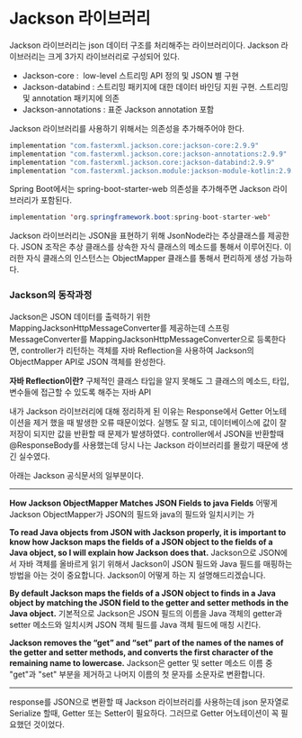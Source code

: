 # Jackson 라이브러리
Jackson 라이브러리는 json 데이터 구조를 처리해주는 라이브러리이다. Jackson 라이브러리는 크게 3가지 라이브러리로 구성되어 있다.
- Jackson-core :  low-level 스트리밍 API 정의 및 JSON 별 구현
- Jackson-databind : 스트리밍 패키지에 대한 데이터 바인딩 지원 구현. 스트리밍 및 annotation 패키지에 의존
- Jackson-annotations : 표준 Jackson annotation 포함


Jackson 라이브러리를 사용하기 위해서는 의존성을 추가해주어야 한다.
```java
implementation "com.fasterxml.jackson.core:jackson-core:2.9.9"  
implementation "com.fasterxml.jackson.core:jackson-annotations:2.9.9"  
implementation "com.fasterxml.jackson.core:jackson-databind:2.9.9"  
implementation "com.fasterxml.jackson.module:jackson-module-kotlin:2.9.9"
```

Spring Boot에서는 spring-boot-starter-web 의존성을 추가해주면 Jackson 라이브러리가 포함된다.
```java
implementation 'org.springframework.boot:spring-boot-starter-web'
```

Jackson 라이브러리는 JSON을 표현하기 위해 JsonNode라는 추상클래스를 제공한다. JSON 조작은 추상 클래스를 상속한 자식 클래스의 메소드를 통해서 이루어진다. 이러한 자식 클래스의 인스턴스는 ObjectMapper 클래스를 통해서 편리하게 생성 가능하다.

### Jackson의 동작과정
Jackson은 JSON 데이터를 출력하기 위한  MappingJacksonHttpMessageConverter를 제공하는데 스프링 MessageConverter를  MappingJacksonHttpMessageConverter으로 등록한다면, controller가 리턴하는 객체를 자바 Reflection을 사용하여 Jackson의 ObjectMapper API로 JSON 객체를 완성한다.

**자바 Reflection이란?**
구체적인 클래스 타입을 알지 못해도 그 클래스의 메소드, 타입, 변수들에 접근할 수 있도록 해주는 자바 API



내가 Jackson 라이브러리에 대해 정리하게 된 이유는 Response에서 Getter 어노테이션을 제거 했을 때 발생한 오류 때문이었다. 실행도 잘 되고, 데이터베이스에 값이 잘 저장이 되지만 값을 반환할 때 문제가 발생하였다. controller에서 JSON을 반환할때 @ResponseBody를 사용했는데 당시 나는 Jackson 라이브러리를 몰랐기 때문에 생긴 실수였다. 

아래는 Jackson 공식문서의 일부분이다.
********
**How Jackson ObjectMapper Matches JSON Fields to java Fields** 
어떻게 Jackson ObjectMapper가 JSON의 필드와 java의 필드와 일치시키는 가

**To read Java objects from JSON with Jackson properly, it is important to know how Jackson maps the fields of a JSON object to the fields of a Java object, so l will explain how Jackson does that.**
Jackson으로 JSON에서 자바 객체를 올바르게 읽기 위해서 Jackson이 JSON 필드와 Java 필드를 매핑하는 방법을 아는 것이 중요합니다. Jackson이 어떻게 하는 지 설명해드리겠습니다.

**By default Jackson maps the fields of a JSON object to finds in a Java object by matching the JSON field to the getter and setter methods in the Java object.** 
기본적으로 Jackson은 JSON 필드의 이름을 Java 객체의 getter과 setter 메소드와 일치시켜 JSON 객체 필드를 Java 객체 필드에 매칭 시킨다.

**Jackson removes the “get” and “set” part of the names of the names of the getter and setter methods, and converts the first character of the remaining name to lowercase.**
Jackson은 getter 및 setter 메소드 이름 중 "get"과 "set" 부분을 제거하고 나머지 이름의 첫 문자를 소문자로 변환합니다.
*******
response를 JSON으로 변환할 때 Jackson 라이브러리를 사용하는데 json 문자열로 Serialize 할때, Getter 또는 Setter이 필요하다. 그러므로 Getter 어노테이션이 꼭 필요했던 것이었다.